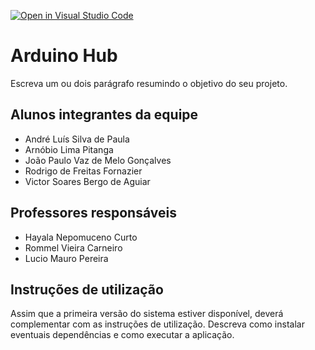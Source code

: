 [![Open in Visual Studio Code](https://classroom.github.com/assets/open-in-vscode-718a45dd9cf7e7f842a935f5ebbe5719a5e09af4491e668f4dbf3b35d5cca122.svg)](https://classroom.github.com/online_ide?assignment_repo_id=11737665&assignment_repo_type=AssignmentRepo)
# Arduino Hub

Escreva um ou dois parágrafo resumindo o objetivo do seu projeto.

## Alunos integrantes da equipe
- André Luís Silva de Paula
- Arnóbio Lima Pitanga
- João Paulo Vaz de Melo Gonçalves
- Rodrigo de Freitas Fornazier
- Victor Soares Bergo de Aguiar

## Professores responsáveis
- Hayala Nepomuceno Curto
- Rommel Vieira Carneiro
- Lucio Mauro Pereira

## Instruções de utilização

Assim que a primeira versão do sistema estiver disponível, deverá complementar com as instruções de utilização. Descreva como instalar eventuais dependências e como executar a aplicação.
